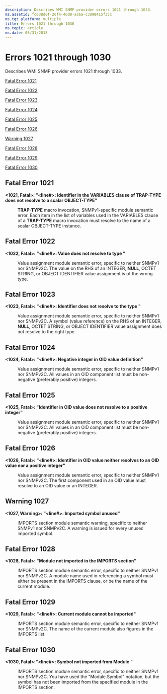 ```yaml
---
description: Describes WMI SNMP provider errors 1021 through 1033.
ms.assetid: fc638d0f-20f4-46d0-a36a-c3898415f35c
ms.tgt_platform: multiple
title: Errors 1021 through 1030
ms.topic: article
ms.date: 05/31/2018
---
```


# Errors 1021 through 1030

Describes WMI SNMP provider errors 1021 through 1033.

[Fatal Error 1021](#fatal-error-1021)

[Fatal Error 1022](#fatal-error-1022)

[Fatal Error 1023](#fatal-error-1023)

[Fatal Error 1024](#fatal-error-1024)

[Fatal Error 1025](#fatal-error-1025)

[Fatal Error 1026](#fatal-error-1026)

[Warning 1027](#warning-1027)

[Fatal Error 1028](#fatal-error-1028)

[Fatal Error 1029](#fatal-error-1029)

[Fatal Error 1030](#fatal-error-1030)

## Fatal Error 1021

<dl> <dt>

<span id="_1021__Fatal_____fileName__line____Identifier__identifier__in_the_VARIABLES_clause_of_TRAP-TYPE_does_not_resolve_to_a_scalar_OBJECT-TYPE_"></span><span id="_1021__fatal_____filename__line____identifier__identifier__in_the_variables_clause_of_trap-type_does_not_resolve_to_a_scalar_object-type_"></span><span id="_1021__FATAL_____FILENAME__LINE____IDENTIFIER__IDENTIFIER__IN_THE_VARIABLES_CLAUSE_OF_TRAP-TYPE_DOES_NOT_RESOLVE_TO_A_SCALAR_OBJECT-TYPE_"></span>**<1021, Fatal>: "<fileName><line\#>: Identifier <identifier> in the VARIABLES clause of TRAP-TYPE does not resolve to a scalar OBJECT-TYPE"**
</dt> <dd>

**TRAP-TYPE** macro invocation, SNMPv1-specific module semantic error. Each item in the list of variables used in the VARIABLES clause of a **TRAP-TYPE** macro invocation must resolve to the name of a scalar OBJECT-TYPE instance.

</dd> </dl>

## Fatal Error 1022

<dl> <dt>

<span id="_1022__Fatal_____fileName__line____Value_does_not_resolve_to_type__type__"></span><span id="_1022__fatal_____filename__line____value_does_not_resolve_to_type__type__"></span><span id="_1022__FATAL_____FILENAME__LINE____VALUE_DOES_NOT_RESOLVE_TO_TYPE__TYPE__"></span>**<1022, Fatal>: "<fileName><line\#>: Value does not resolve to type <type>"**
</dt> <dd>

Value assignment module semantic error, specific to neither SNMPv1 nor SNMPv2C. The value on the RHS of an INTEGER, **NULL**, OCTET STRING, or OBJECT IDENTIFIER value assignment is of the wrong type.

</dd> </dl>

## Fatal Error 1023

<dl> <dt>

<span id="_1023__Fatal_____fileName__line____Identifier__identifier__does_not_resolve_to_the_type__identifier__"></span><span id="_1023__fatal_____filename__line____identifier__identifier__does_not_resolve_to_the_type__identifier__"></span><span id="_1023__FATAL_____FILENAME__LINE____IDENTIFIER__IDENTIFIER__DOES_NOT_RESOLVE_TO_THE_TYPE__IDENTIFIER__"></span>**<1023, Fatal>: "<fileName><line\#>: Identifier <identifier> does not resolve to the type <identifier>"**
</dt> <dd>

Value assignment module semantic error, specific to neither SNMPv1 nor SNMPv2C. A symbol (value reference) on the RHS of an INTEGER, **NULL**, OCTET STRING, or OBJECT IDENTIFIER value assignment does not resolve to the right type.

</dd> </dl>

## Fatal Error 1024

<dl> <dt>

<span id="_1024__Fatal_____fileName__line____Negative_integer_in_OID_value_definition_"></span><span id="_1024__fatal_____filename__line____negative_integer_in_oid_value_definition_"></span><span id="_1024__FATAL_____FILENAME__LINE____NEGATIVE_INTEGER_IN_OID_VALUE_DEFINITION_"></span>**<1024, Fatal>: "<fileName><line\#>: Negative integer in OID value definition"**
</dt> <dd>

Value assignment module semantic error, specific to neither SNMPv1 nor SNMPv2C. All values in an OID component list must be non-negative (preferably positive) integers.

</dd> </dl>

## Fatal Error 1025

<dl> <dt>

<span id="_1025__Fatal____Identifier__identifier__in_OID_value_does_not_resolve_to_a_positive_integer_"></span><span id="_1025__fatal____identifier__identifier__in_oid_value_does_not_resolve_to_a_positive_integer_"></span><span id="_1025__FATAL____IDENTIFIER__IDENTIFIER__IN_OID_VALUE_DOES_NOT_RESOLVE_TO_A_POSITIVE_INTEGER_"></span>**<1025, Fatal>: "Identifier <identifier> in OID value does not resolve to a positive integer"**
</dt> <dd>

Value assignment module semantic error, specific to neither SNMPv1 nor SNMPv2C. All values in an OID component list must be non-negative (preferably positive) integers.

</dd> </dl>

## Fatal Error 1026

<dl> <dt>

<span id="_1026__Fatal_____fileName__line____Identifier__identifier__in_OID_value_neither_resolves_to_an_OID_value_nor_a_positive_integer_"></span><span id="_1026__fatal_____filename__line____identifier__identifier__in_oid_value_neither_resolves_to_an_oid_value_nor_a_positive_integer_"></span><span id="_1026__FATAL_____FILENAME__LINE____IDENTIFIER__IDENTIFIER__IN_OID_VALUE_NEITHER_RESOLVES_TO_AN_OID_VALUE_NOR_A_POSITIVE_INTEGER_"></span>**<1026, Fatal>: "<fileName><line\#>: Identifier <identifier> in OID value neither resolves to an OID value nor a positive integer"**
</dt> <dd>

Value assignment module semantic error, specific to neither SNMPv1 nor SNMPv2C. The first component used in an OID value must resolve to an OID value or an INTEGER.

</dd> </dl>

## Warning 1027

<dl> <dt>

<span id="_1027__Warning_____fileName__line____Imported_symbol__identifier__unused_"></span><span id="_1027__warning_____filename__line____imported_symbol__identifier__unused_"></span><span id="_1027__WARNING_____FILENAME__LINE____IMPORTED_SYMBOL__IDENTIFIER__UNUSED_"></span>**<1027, Warning>: "<fileName><line\#>: Imported symbol <identifier> unused"**
</dt> <dd>

IMPORTS section module semantic warning, specific to neither SNMPv1 nor SNMPv2C. A warning is issued for every unused imported symbol.

</dd> </dl>

## Fatal Error 1028

<dl> <dt>

<span id="_1028__Fatal____Module__identifier__not_imported_in_the_IMPORTS_section_"></span><span id="_1028__fatal____module__identifier__not_imported_in_the_imports_section_"></span><span id="_1028__FATAL____MODULE__IDENTIFIER__NOT_IMPORTED_IN_THE_IMPORTS_SECTION_"></span>**<1028, Fatal>: "Module <identifier> not imported in the IMPORTS section"**
</dt> <dd>

IMPORTS section module semantic error, specific to neither SNMPv1 nor SNMPv2C. A module name used in referencing a symbol must either be present in the IMPORTS clause, or be the name of the current module.

</dd> </dl>

## Fatal Error 1029

<dl> <dt>

<span id="_1029__Fatal_____fileName__line____Current_module__identifier__cannot_be_imported_"></span><span id="_1029__fatal_____filename__line____current_module__identifier__cannot_be_imported_"></span><span id="_1029__FATAL_____FILENAME__LINE____CURRENT_MODULE__IDENTIFIER__CANNOT_BE_IMPORTED_"></span>**<1029, Fatal>: "<fileName><line\#>: Current module <identifier> cannot be imported"**
</dt> <dd>

IMPORTS section module semantic error, specific to neither SNMPv1 nor SNMPv2C. The name of the current module also figures in the IMPORTS list.

</dd> </dl>

## Fatal Error 1030

<dl> <dt>

<span id="_1030__Fatal____fileName__line____Symbol__identifier__not_imported_from_Module__identifier__"></span><span id="_1030__fatal____filename__line____symbol__identifier__not_imported_from_module__identifier__"></span><span id="_1030__FATAL____FILENAME__LINE____SYMBOL__IDENTIFIER__NOT_IMPORTED_FROM_MODULE__IDENTIFIER__"></span>**<1030, Fatal>:"<fileName><line\#>: Symbol <identifier> not imported from Module <identifier>"**
</dt> <dd>

IMPORTS section module semantic error, specific to neither SNMPv1 nor SNMPv2C. You have used the "Module.Symbol" notation, but the symbol has not been imported from the specified module in the IMPORTS section.

</dd> </dl>

 

 



